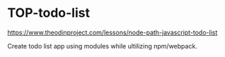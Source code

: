 # TOP-todo-list
https://www.theodinproject.com/lessons/node-path-javascript-todo-list

Create todo list app using modules while ultilizing npm/webpack. 
